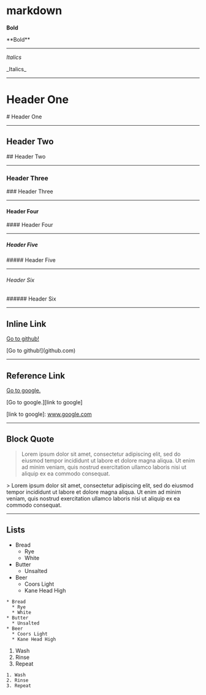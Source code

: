 # markdown

**Bold**

\*\*Bold\*\*

---

_Italics_

\_Italics\_

---

# Header One
\# Header One

---

## Header Two
\#\# Header Two

---

### Header Three
\#\#\# Header Three

---

#### Header Four
\#\#\#\# Header Four

---

##### Header Five
\#\#\#\#\# Header Five

---

###### Header Six
\#\#\#\#\#\# Header Six

---

## Inline Link
[Go to github!](github.com)

\[Go to github!\](github.com)

---

## Reference Link
[Go to google.][link to google]

[link to google]: www.google.com

\[Go to google.\]\[link to google\]

\[link to google\]: www.google.com

---

## Block Quote
> Lorem ipsum dolor sit amet, consectetur adipiscing elit, sed do eiusmod tempor incididunt ut labore et dolore magna aliqua. Ut enim ad minim veniam, quis nostrud exercitation ullamco laboris nisi ut aliquip ex ea commodo consequat.

\> Lorem ipsum dolor sit amet, consectetur adipiscing elit, sed do eiusmod tempor incididunt ut labore et dolore magna aliqua. Ut enim ad minim veniam, quis nostrud exercitation ullamco laboris nisi ut aliquip ex ea commodo consequat.

---

## Lists

* Bread
  * Rye
  * White
* Butter
  * Unsalted
* Beer
  * Coors Light
  * Kane Head High

```
* Bread  
  * Rye  
  * White  
* Butter  
  * Unsalted  
* Beer  
  * Coors Light  
  * Kane Head High  
```

1. Wash
2. Rinse
3. Repeat  
```
1. Wash  
2. Rinse  
3. Repeat
```
